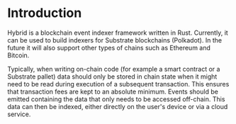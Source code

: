 # Introduction

Hybrid is a blockchain event indexer framework written in Rust. Currently, it can be used to build indexers for Substrate blockchains (Polkadot). In the future it will also support other types of chains such as Ethereum and Bitcoin.


Typically, when writing on-chain code (for example a smart contract or a Substrate pallet) data should only be stored in chain state when it might need to be read during execution of a subsequent transaction. This ensures that transaction fees are kept to an absolute minimum. Events should be emitted containing the data that only needs to be accessed off-chain. This data can then be indexed, either directly on the user's device or via a cloud service.

